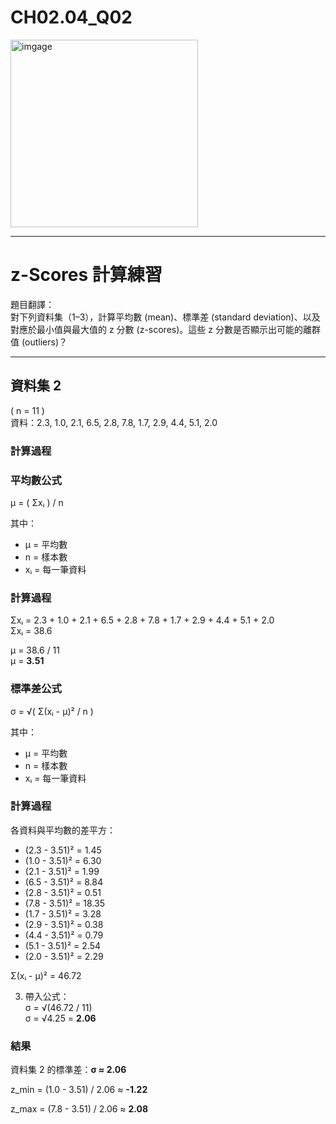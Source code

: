 # CH02.04_Q02

<img width="300" height="300" alt="imgage" src="https://github.com/user-attachments/assets/fecd95f6-005c-45cd-87d4-632be88702de"/>

------------------

# z-Scores 計算練習

題目翻譯：  
對下列資料集（1–3），計算平均數 (mean)、標準差 (standard deviation)、以及對應於最小值與最大值的 z 分數 (z-scores)。這些 z 分數是否顯示出可能的離群值 (outliers)？

---

## 資料集 2  
\( n = 11 \)  
資料：2.3, 1.0, 2.1, 6.5, 2.8, 7.8, 1.7, 2.9, 4.4, 5.1, 2.0  

### 計算過程

### 平均數公式
μ = ( Σxᵢ ) / n  

其中：  
- μ = 平均數  
- n = 樣本數  
- xᵢ = 每一筆資料  

### 計算過程
Σxᵢ = 2.3 + 1.0 + 2.1 + 6.5 + 2.8 + 7.8 + 1.7 + 2.9 + 4.4 + 5.1 + 2.0  
Σxᵢ = 38.6  

μ = 38.6 / 11  
μ = **3.51**

### 標準差公式
σ = √( Σ(xᵢ - μ)² / n )

其中：  
- μ = 平均數  
- n = 樣本數  
- xᵢ = 每一筆資料  

### 計算過程

各資料與平均數的差平方：  
   - (2.3 - 3.51)² = 1.45  
   - (1.0 - 3.51)² = 6.30  
   - (2.1 - 3.51)² = 1.99  
   - (6.5 - 3.51)² = 8.84  
   - (2.8 - 3.51)² = 0.51  
   - (7.8 - 3.51)² = 18.35  
   - (1.7 - 3.51)² = 3.28  
   - (2.9 - 3.51)² = 0.38  
   - (4.4 - 3.51)² = 0.79  
   - (5.1 - 3.51)² = 2.54  
   - (2.0 - 3.51)² = 2.29  

   Σ(xᵢ - μ)² = 46.72

3. 帶入公式：  
   σ = √(46.72 / 11)  
   σ = √4.25 = **2.06**

### 結果
資料集 2 的標準差：**σ ≈ 2.06**


z_min = (1.0 - 3.51) / 2.06 ≈ **-1.22**  

z_max = (7.8 - 3.51) / 2.06 ≈ **2.08**  
  
